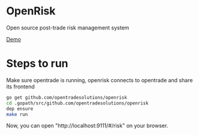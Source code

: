 # OpenRisk
Open source post-trade risk management system

[Demo](http://demo.opentradesolutions.com/#/risk)

# Steps to run
Make sure opentrade is running, openrisk connects to opentrade and share its frontend
```bash
go get github.com/opentradesolutions/openrisk
cd .gopath/src/github.com/opentradesolutions/openrisk
dep ensure
make run
```
Now, you can open "http://localhost:9111/#/risk" on your browser.
